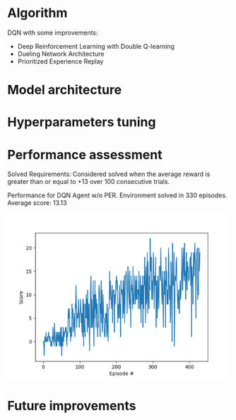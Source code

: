 # Algorithm
DQN with some improvements:
  - Deep Reinforcement Learning with Double Q-learning
  - Dueling Network Architecture
  - Prioritized Experience Replay
  
# Model architecture

# Hyperparameters tuning

# Performance assessment

Solved Requirements: Considered solved when the average reward is greater than or equal to +13 over 100 consecutive trials.

Performance for DQN Agent w/o PER.
Environment solved in 330 episodes. Average score: 13.13

![alt text](https://github.com/Adrelf/DRL-navigation/blob/master/images/Banana_Nav.png)

# Future improvements
